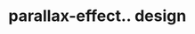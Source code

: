 # parallax-effect.. design                                                                                                                                                                                  
                                     

